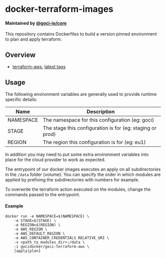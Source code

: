 # docker-terraform-images

#### Maintained by [@goci-io/core](https://github.com/orgs/goci-io/teams/core)

This repository contains Dockerfiles to build a version pinned environment to plan and apply terraform.

## Overview

- [terraform-aws](aws), [latest tags](https://hub.docker.com/r/gocidocker/goci-terraform-aws/tags)


## Usage

The following environment variables are generally used to provide runtime specific details:

| Name | Description |
|-----------|-----------------------------------------------------------|
| NAMESPACE | The namespace for this configuration (eg: goci) |
| STAGE | The stage this configuration is for (eg: staging or prod) |
| REGION | The region this configuration is for (eg: eu1) |

In addition you may need to put some extra environment variables into place for the cloud provider to work as expected.

The entrypoint of our docker images executes an apply on all subdirectories in the `/data` folder (volume). 
You can specify the order in which modules are applied by prefixing the subdirectories with numbers for example.

To overwrite the terraform action executed on the modules, change the commands passed to the entrypoint.

#### Example

```
docker run -e NAMESPACE=$(NAMESPACE) \
    -e STAGE=$(STAGE) \
    -e REGION=$(REGION) \
    -e AWS_REGION \
    -e AWS_DEFAULT_REGION \
    -e AWS_CONTAINER_CREDENTIALS_RELATIVE_URI \
    -v <path_to_modules_dir>:/data \
    -i gocidocker/goci-terraform-aws \
    [apply|plan]
```